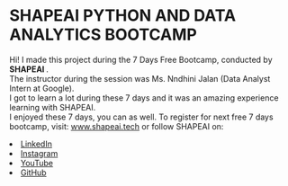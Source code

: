 # SHAPEAI PYTHON AND DATA ANALYTICS BOOTCAMP

Hi! I made this project during the 7 Days Free Bootcamp, conducted by <b> SHAPEAI
</b>. <br>
The instructor during the session was Ms. Nndhini Jalan (Data Analyst Intern at Google). 
<br> I got to learn a lot during these 7 days and it was an amazing experience learning with SHAPEAI. <br>
I enjoyed these 7 days, you can as well. To register for next free 7 days bootcamp, visit:
<a href="https://www.shapeai.tech"> www.shapeai.tech</a>
or follow SHAPEAI on:
<li><a href=
"https://in.linkedin.com/company/shapeai">LinkedIn</a>
<li><a href=
"https://www.instagram.com/shape.ai/?hl=en">Instagram</a>
<li><a
href=
"https://www.youtube.com/channel/UCTUvDLTW9meuDXWcbmISPdA">YouTube</a>
<li><a href=
"https://github.com/shapeai">GitHub</a>
